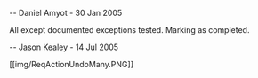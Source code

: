 -- Daniel Amyot - 30 Jan 2005

All except documented exceptions tested. Marking as completed. 

-- Jason Kealey - 14 Jul 2005 

[[img/ReqActionUndoMany.PNG]]